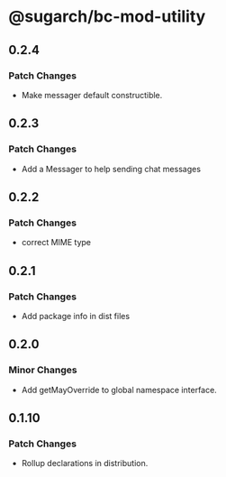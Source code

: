 # @sugarch/bc-mod-utility

## 0.2.4

### Patch Changes

-   Make messager default constructible.

## 0.2.3

### Patch Changes

-   Add a Messager to help sending chat messages

## 0.2.2

### Patch Changes

-   correct MIME type

## 0.2.1

### Patch Changes

-   Add package info in dist files

## 0.2.0

### Minor Changes

-   Add getMayOverride to global namespace interface.

## 0.1.10

### Patch Changes

-   Rollup declarations in distribution.
